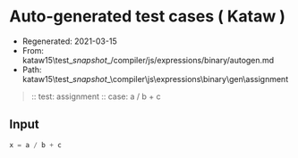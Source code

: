 # Auto-generated test cases ( Kataw )
- Regenerated: 2021-03-15
- From: kataw15\test\__snapshot__/compiler/js/expressions/binary/autogen.md
- Path: kataw15\test\__snapshot__\compiler\js\expressions\binary\gen\assignment
> :: test: assignment
> :: case: a / b + c
## Input

`````js
x = a / b + c
`````
